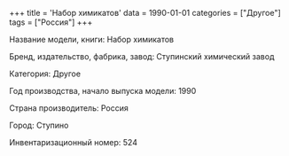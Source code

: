 +++
title = 'Набор химикатов'
data = 1990-01-01
categories = ["Другое"]
tags = ["Россия"]
+++

Название модели, книги: Набор химикатов

Бренд, издательство, фабрика, завод: Ступинский химический завод

Категория: Другое

Год производства, начало выпуска модели: 1990

Страна производитель: Россия

Город: Ступино

Инвентаризационный номер: 524

